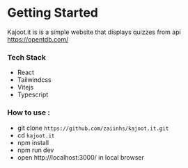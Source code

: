 # Getting Started

Kajoot.it is is a simple website that displays quizzes from api https://opentdb.com/

### Tech Stack
- React
- Tailwindcss
- Vitejs
- Typescript
  

### How to use :
- git clone ```https://github.com/zaiinhs/kajoot.it.git```
- cd ```kajoot.it```
- npm install
- npm run dev
- open http://localhost:3000/ in local browser
  
